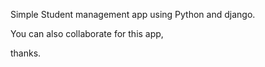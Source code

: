 Simple Student management app using Python and django.

You can also collaborate for this app,

thanks.
